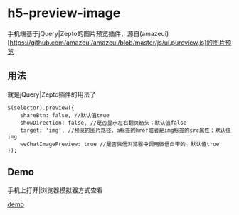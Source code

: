 # h5-preview-image

手机端基于jQuery|Zepto的图片预览插件，源自(amazeui)[https://github.com/amazeui/amazeui/blob/master/js/ui.pureview.js]的图片预览

## 用法
就是jQuery|Zepto插件的用法了

	$(selector).preview({
		shareBtn: false, //默认值true
        showDirection: false, //是否显示左右翻页箭头；默认值false
        target: 'img', //预览的图片路径，a标签的href或者是img标签的src属性；默认值img
        weChatImagePreview: true //是否微信浏览器中调用微信自带的；默认值true
	});

## Demo
手机上打开|浏览器模拟器方式查看

[demo](http://115.28.223.2:9999/h5-preview-image "demo")